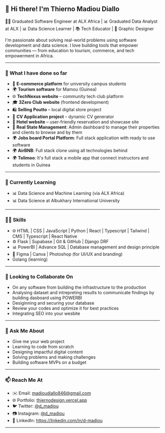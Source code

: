 ## 👋 Hi there! I'm Thierno Madiou Diallo

 👨‍💻 Graduated Software Engineer at ALX Africa | 📊 Graduated Data Analyst at ALX | 📊 Data Science Learner | 📚 Tech Educator | 🎨 Graphic Designer

I'm passionate about solving real-world problems using software development and data science. I love building tools that empower communities — from education to tourism, commerce, and tech empowerment in Africa.

---

### 🚀 What I have done so far
- 🛒 **E-commerce platform** for university campus students
- 🌍 **Tourism software** for Mamou (Guinea)
- 🌐 **TechNexus website** – community tech club platform
- 🎓 **3Zero Club website** (frontend development)
- 🛍️ **Selling Poutto** – local digital store project
- 📄 **CV Application project** – dynamic CV generator
- 🏨 **Hotel website** – user-friendly reservation and showcase site
- 🏨 **Real State Management**: Admin dashboard to manage their properties and clients to browse and by them
- 🌍 **Jobs board Portal Platform**: Full stack application with ready to use software
- 🌍 **AirBNB**: Full stack clone using all technologies behind
- 🌍 **Tolimoo**: It's full stack a mobile app that connect instructors and students in Guinea

---

### 🌱 Currently Learning
- 📊 Data Science and Machine Learning (via ALX Africa)
- 📊 Data Science at Albukhary International University

---

### 👨‍💻 Skills
- 🌐 HTML | CSS | JavaScript | Python | React | Typescript | Tailwind | CMS | Typescript | React Native
- ⚙️ Flask | Supabase | Git & GitHub | Django DRF
- 📊 PowerBI | Advance SQL | Database management and design principle
- 🎨 Figma | Canva | Photoshop (for UI/UX and branding)
- Golang (learning)

---

### 👯 Looking to Collaborate On
- On any software from building the infrastructure to the production
- Analysing dataset and intrepreting results to communicate findings by building dasboard using POWERBI
- Desiginning and securing your database
- Review your codes and optimize it for best practices
- Integrating SEO into your wesbite

---

### 💬 Ask Me About
- Give me your web project 
- Learning to code from scratch
- Designing impactful digital content
- Solving problems and making challenges
- Building software MVPs on a budget

---

### 📫 Reach Me At
- ✉️ Email: madioudiallo846@gmail.com  
- 🌐 Portfolio: [thiernodesign.vercel.app](https://thiernodesign.vercel.app)  
- 🐦 Twitter: [@d_madiou](https://twitter.com/d_madiou)  
- 📷 Instagram: [@d_madiou](https://instagram.com/d_madiou)  
- 💼 LinkedIn: https://linkedin.com/in/d-madiou  

---
